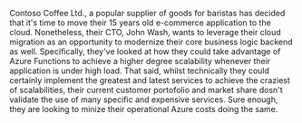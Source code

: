 Contoso Coffee Ltd., a popular supplier of goods for baristas has decided that it's time to move their 15 years old e-commerce application to the cloud. Nonetheless, their CTO, John Wash, wants to leverage their cloud migration as an opportunity to modernize their core business logic backend as well. Specifically, they've looked at how they could take advantage of Azure Functions to achieve a higher degree scalability whenever their application is under high load.
That said, whilst technically they could certainly implement the greatest and latest services to achieve the craziest of scalabilities, their current customer portofolio and market share dosn't validate the use of many specific and expensive services. Sure enough, they are looking to minize their operational Azure costs doing the same.